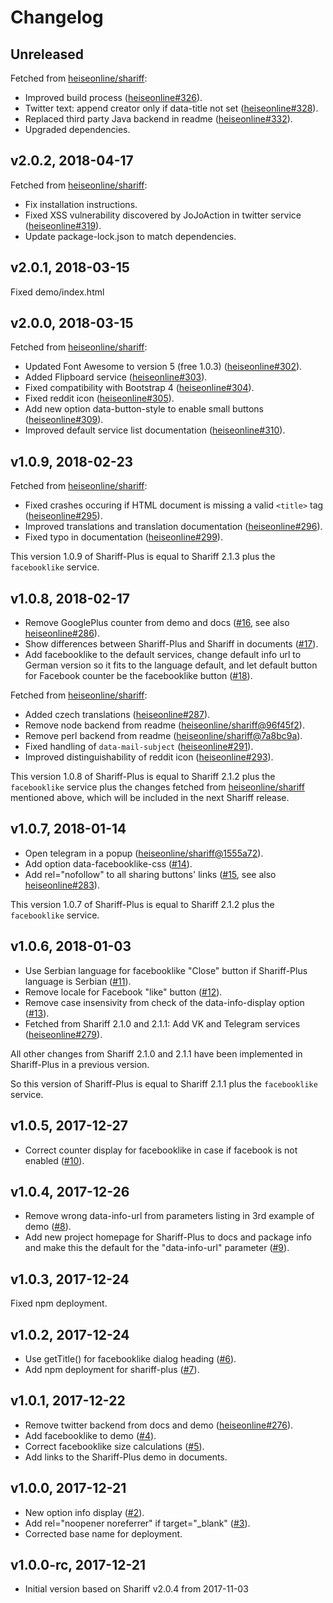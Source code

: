 # Changelog

## Unreleased

Fetched from [heiseonline/shariff](https://github.com/heiseonline/shariff):

- Improved build process ([heiseonline#326](https://github.com/heiseonline/shariff/pull/326)).
- Twitter text: append creator only if data-title not set ([heiseonline#328](https://github.com/heiseonline/shariff/pull/328)).
- Replaced third party Java backend in readme ([heiseonline#332](https://github.com/heiseonline/shariff/pull/332)).
- Upgraded dependencies.

## v2.0.2, 2018-04-17

Fetched from [heiseonline/shariff](https://github.com/heiseonline/shariff):

- Fix installation instructions.
- Fixed XSS vulnerability discovered by JoJoAction in twitter service ([heiseonline#319](https://github.com/heiseonline/shariff/pull/319)).
- Update package-lock.json to match dependencies.

## v2.0.1, 2018-03-15

Fixed demo/index.html

## v2.0.0, 2018-03-15

Fetched from [heiseonline/shariff](https://github.com/heiseonline/shariff):

- Updated Font Awesome to version 5 (free 1.0.3) ([heiseonline#302](https://github.com/heiseonline/shariff/pull/302)).
- Added Flipboard service ([heiseonline#303](https://github.com/heiseonline/shariff/pull/303)).
- Fixed compatibility with Bootstrap 4 ([heiseonline#304](https://github.com/heiseonline/shariff/pull/304)).
- Fixed reddit icon ([heiseonline#305](https://github.com/heiseonline/shariff/pull/305)).
- Add new option data-button-style to enable small buttons ([heiseonline#309](https://github.com/heiseonline/shariff/pull/309)).
- Improved default service list documentation ([heiseonline#310](https://github.com/heiseonline/shariff/pull/310)).

## v1.0.9, 2018-02-23

Fetched from [heiseonline/shariff](https://github.com/heiseonline/shariff):

- Fixed crashes occuring if HTML document is missing a valid `<title>` tag ([heiseonline#295](https://github.com/heiseonline/shariff/pull/295)).
- Improved translations and translation documentation ([heiseonline#296](https://github.com/heiseonline/shariff/pull/296)).
- Fixed typo in documentation ([heiseonline#299](https://github.com/heiseonline/shariff/pull/299)).

This version 1.0.9 of Shariff-Plus is equal to Shariff 2.1.3 plus the `facebooklike` service.

## v1.0.8, 2018-02-17

- Remove GooglePlus counter from demo and docs ([#16](https://github.com/richard67/shariff-plus/pull/16), see also [heiseonline#286](https://github.com/heiseonline/shariff/pull/286)).
- Show differences between Shariff-Plus and Shariff in documents ([#17](https://github.com/richard67/shariff-plus/pull/17)).
- Add facebooklike to the default services, change default info url to German version so it fits to the language default, and let default button for Facebook counter be the facebooklike button ([#18](https://github.com/richard67/shariff-plus/pull/18)).

Fetched from [heiseonline/shariff](https://github.com/heiseonline/shariff):

- Added czech translations ([heiseonline#287](https://github.com/heiseonline/shariff/pull/287)).
- Remove node backend from readme ([heiseonline/shariff@96f45f2](https://github.com/heiseonline/shariff/commit/96f45f2df2dddec3fac3a9e9a240c60efe698df2)).
- Remove perl backend from readme ([heiseonline/shariff@7a8bc9a](https://github.com/heiseonline/shariff/commit/7a8bc9a7205f3f915d9356888b63a65c4a5eace2)).
- Fixed handling of `data-mail-subject` ([heiseonline#291](https://github.com/heiseonline/shariff/pull/291)).
- Improved distinguishability of reddit icon ([heiseonline#293](https://github.com/heiseonline/shariff/pull/293)).

This version 1.0.8 of Shariff-Plus is equal to Shariff 2.1.2 plus the `facebooklike` service plus the changes fetched from [heiseonline/shariff](https://github.com/heiseonline/shariff) mentioned above, which will be included in the next Shariff release.

## v1.0.7, 2018-01-14

- Open telegram in a popup ([heiseonline/shariff@1555a72](https://github.com/heiseonline/shariff/commit/1555a72ced1a0362f203f0c2eb3fe8f071b76c14)).
- Add option data-facebooklike-css ([#14](https://github.com/richard67/shariff-plus/pull/14)).
- Add rel="nofollow" to all sharing buttons' links ([#15](https://github.com/richard67/shariff-plus/pull/15), see also [heiseonline#283](https://github.com/heiseonline/shariff/pull/283)).

This version 1.0.7 of Shariff-Plus is equal to Shariff 2.1.2 plus the `facebooklike` service.

## v1.0.6, 2018-01-03

- Use Serbian language for facebooklike "Close" button if Shariff-Plus language is Serbian ([#11](https://github.com/richard67/shariff-plus/pull/11)).
- Remove locale for Facebook "like" button ([#12](https://github.com/richard67/shariff-plus/pull/12)).
- Remove case insensivity from check of the data-info-display option ([#13](https://github.com/richard67/shariff-plus/pull/13)).
- Fetched from Shariff 2.1.0 and 2.1.1: Add VK and Telegram services ([heiseonline#279](https://github.com/heiseonline/shariff/pull/279)).

All other changes from Shariff 2.1.0 and 2.1.1 have been implemented in Shariff-Plus in a previous version.

So this version of Shariff-Plus is equal to Shariff 2.1.1 plus the `facebooklike` service.

## v1.0.5, 2017-12-27

- Correct counter display for facebooklike in case if facebook is not enabled ([#10](https://github.com/richard67/shariff-plus/pull/10)).

## v1.0.4, 2017-12-26

- Remove wrong data-info-url from parameters listing in 3rd example of demo ([#8](https://github.com/richard67/shariff-plus/pull/8)).
- Add new project homepage for Shariff-Plus to docs and package info and make this the default for the "data-info-url" parameter ([#9](https://github.com/richard67/shariff-plus/pull/9)).

## v1.0.3, 2017-12-24

Fixed npm deployment.

## v1.0.2, 2017-12-24

- Use getTitle() for facebooklike dialog heading ([#6](https://github.com/richard67/shariff-plus/pull/6)).
- Add npm deployment for shariff-plus ([#7](https://github.com/richard67/shariff-plus/pull/7)).

## v1.0.1, 2017-12-22

- Remove twitter backend from docs and demo ([heiseonline#276](https://github.com/heiseonline/shariff/pull/276)).
- Add facebooklike to demo ([#4](https://github.com/richard67/shariff-plus/pull/4)).
- Correct facebooklike size calculations ([#5](https://github.com/richard67/shariff-plus/pull/5)).
- Add links to the Shariff-Plus demo in documents.

## v1.0.0, 2017-12-21

- New option info display ([#2](https://github.com/richard67/shariff-plus/pull/2)).
- Add rel="noopener noreferrer" if target="_blank" ([#3](https://github.com/richard67/shariff-plus/pull/3)).
- Corrected base name for deployment.

## v1.0.0-rc, 2017-12-21

- Initial version based on Shariff v2.0.4 from 2017-11-03
